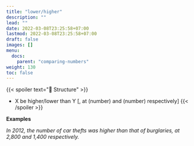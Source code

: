 ```yaml
---
title: "lower/higher"
description: ""
lead: ""
date: 2022-03-08T23:25:58+07:00
lastmod: 2022-03-08T23:25:58+07:00
draft: false
images: []
menu:
  docs:
    parent: "comparing-numbers"
weight: 130
toc: false
---
```


{{< spoiler text="🌱 Structure" >}}
- X be higher/lower than Y [, at (number) and (number) respectively]
{{< /spoiler >}}

**Examples**

_In 2012, the number of car thefts was higher than that of burglaries, at 2,800 and 1,400 respectively._
